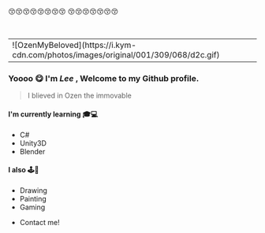 
  :kissing_closed_eyes::kissing_closed_eyes::kissing_closed_eyes::kissing_closed_eyes::kissing_closed_eyes::kissing_closed_eyes::kissing_closed_eyes::kissing_closed_eyes:
  :kissing_closed_eyes::kissing_closed_eyes::kissing_closed_eyes::kissing_closed_eyes::kissing_closed_eyes::kissing_closed_eyes::kissing_closed_eyes:
  
  <br>
  <table border='0'>
    <tr>
      <td>
        ![OzenMyBeloved](https://i.kym-cdn.com/photos/images/original/001/309/068/d2c.gif)
      </td>
    </tr>
  </table>

  ### Yoooo :yum: I'm ***Lee*** , Welcome to my Github profile.<br>
  > I blieved in Ozen the immovable
  
  #### I'm currently learning :mortar_board::computer:
  * C#
  * Unity3D
  * Blender

  #### I also :joystick::closed_book:
  * Drawing
  * Painting
  * Gaming
 
 - Contact me!
    
<!--
**CharliezXx/CharliezXx** is a ✨ _special_ ✨ repository because its `README.md` (this file) appears on your GitHub profile.

Here are some ideas to get you started:

- 🔭 I’m currently working on ...
- 🌱 I’m currently learning ...
- 👯 I’m looking to collaborate on ...
- 🤔 I’m looking for help with ...
- 💬 Ask me about ...
- 📫 How to reach me: ...
- 😄 Pronouns: ...
- ⚡ Fun fact: ...
-->
